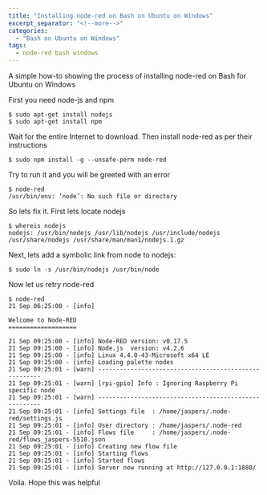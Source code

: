 ```yaml
---
title: "Installing node-red on Bash on Ubuntu on Windows"
excerpt_separator: "<!--more-->"
categories:
  - "Bash on Ubuntu on Windows"
tags:
  - node-red bash windows
---
```

A simple how-to showing the process of installing node-red on Bash for Ubuntu on Windows

<!--more-->

First you need node-js and npm

```
$ sudo apt-get install nodejs
$ sudo apt-get install npm
```

Wait for the entire Internet to download. Then install node-red as per their instructions

```
$ sudo npm install -g --unsafe-perm node-red
```

Try to run it and you will be greeted with an error

```
$ node-red
/usr/bin/env: ‘node’: No such file or directory
```

So lets fix it. First lets locate nodejs

```
$ whereis nodejs
nodejs: /usr/bin/nodejs /usr/lib/nodejs /usr/include/nodejs /usr/share/nodejs /usr/share/man/man1/nodejs.1.gz

```

Next, lets add a symbolic link from node to nodejs:

```
$ sudo ln -s /usr/bin/nodejs /usr/bin/node
```

Now let us retry node-red

```
$ node-red
21 Sep 06:25:00 - [info]

Welcome to Node-RED
===================

21 Sep 09:25:00 - [info] Node-RED version: v0.17.5
21 Sep 09:25:00 - [info] Node.js  version: v4.2.6
21 Sep 09:25:00 - [info] Linux 4.4.0-43-Microsoft x64 LE
21 Sep 09:25:00 - [info] Loading palette nodes
21 Sep 09:25:01 - [warn] ------------------------------------------------------
21 Sep 09:25:01 - [warn] [rpi-gpio] Info : Ignoring Raspberry Pi specific node
21 Sep 09:25:01 - [warn] ------------------------------------------------------
21 Sep 09:25:01 - [info] Settings file  : /home/jaspers/.node-red/settings.js
21 Sep 09:25:01 - [info] User directory : /home/jaspers/.node-red
21 Sep 09:25:01 - [info] Flows file     : /home/jaspers/.node-red/flows_jaspers-5510.json
21 Sep 09:25:01 - [info] Creating new flow file
21 Sep 09:25:01 - [info] Starting flows
21 Sep 09:25:01 - [info] Started flows
21 Sep 09:25:01 - [info] Server now running at http://127.0.0.1:1880/
```

Voila. Hope this was helpful
